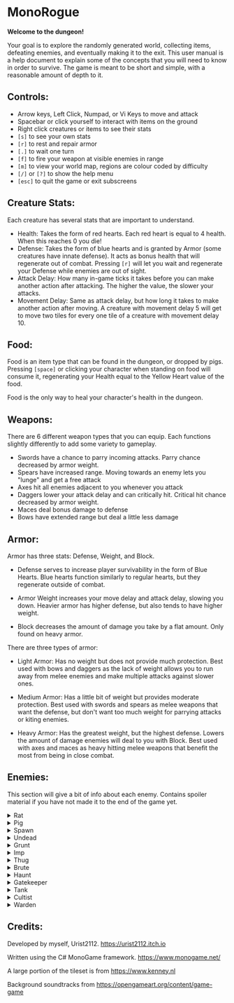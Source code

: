 # MonoRogue

**Welcome to the dungeon!**

Your goal is to explore the randomly generated world, collecting items, defeating enemies, and eventually making it to the exit. This user manual is a help document to explain some of the concepts that you will need to know in order to survive. The game is meant to be short and simple, with a reasonable amount of depth to it.

## Controls:
 - Arrow keys, Left Click, Numpad, or Vi Keys to move and attack
 - Spacebar or click yourself to interact with items on the ground
 - Right click creatures or items to see their stats
 - `[s]` to see your own stats
 - `[r]` to rest and repair armor
 - `[.]` to wait one turn
 - `[f]` to fire your weapon at visible enemies in range
 - `[m]` to view your world map, regions are colour coded by difficulty
 - `[/]` or `[?]` to show the help menu
 - `[esc]` to quit the game or exit subscreens

## Creature Stats:
Each creature has several stats that are important to understand.
* Health: Takes the form of red hearts. Each red heart is equal to 4 health. When this reaches 0 you die!
* Defense: Takes the form of blue hearts and is granted by Armor (some creatures have innate defense). It acts as bonus health that will regenerate out of combat. Pressing `[r]` will let you wait and regenerate your Defense while enemies are out of sight.
* Attack Delay: How many in-game ticks it takes before you can make another action after attacking. The higher the value, the slower your attacks.
* Movement Delay: Same as attack delay, but how long it takes to make another action after moving. A creature with movement delay 5 will get to move two tiles for every one tile of a creature with movement delay 10.

## Food:
Food is an item type that can be found in the dungeon, or dropped by pigs. Pressing `[space]` or clicking your character when standing on food will consume it, regenerating your Health equal to the Yellow Heart value of the food.

Food is the only way to heal your character's health in the dungeon.

## Weapons:
There are 6 different weapon types that you can equip. Each functions slightly differently to add some variety to gameplay.
* Swords have a chance to parry incoming attacks. Parry chance decreased by armor weight.
* Spears have increased range. Moving towards an enemy lets you "lunge" and get a free attack
* Axes hit all enemies adjacent to you whenever you attack
* Daggers lower your attack delay and can critically hit. Critical hit chance decreased by armor weight.
* Maces deal bonus damage to defense
* Bows have extended range but deal a little less damage

## Armor:
Armor has three stats: Defense, Weight, and Block. 

* Defense serves to increase player survivability in the form of Blue Hearts. Blue hearts function similarly to regular hearts, but they regenerate outside of combat. 

* Armor Weight increases your move delay and attack delay, slowing you down. Heavier armor has higher defense, but also tends to have higher weight.

* Block decreases the amount of damage you take by a flat amount. Only found on heavy armor.

There are three types of armor:
 
* Light Armor: Has no weight but does not provide much protection. Best used with bows and daggers as the lack of weight allows you to run away from melee enemies and make multiple attacks against slower ones.

* Medium Armor: Has a little bit of weight but provides moderate protection. Best used with swords and spears as melee weapons that want the defense, but don't want too much weight for parrying attacks or kiting enemies.

* Heavy Armor: Has the greatest weight, but the highest defense. Lowers the amount of damage enemies will deal to you with Block. Best used with axes and maces as heavy hitting melee weapons that benefit the most from being in close combat.

## Enemies:
This section will give a bit of info about each enemy. Contains spoiler material if you have not made it to the end of the game yet.
<details>
<summary>Rat</summary>
Weak early game creature, moves and attacks quickly.
</details>

<details>
<summary>Pig</summary>
Not aggressive until it is attacked. Sometimes drops food on death.

Oinks
</details>

<details>
<summary>Spawn</summary>
A basic early game enemy, has similar speed to the player and attacks without a weapon.
</details>

<details>
<summary>Undead</summary>
A mildly tanky enemy that moves and attacks very slowly.
</details>

<details>
<summary>Grunt</summary>
A basic enemy in the middle of the dungeon. Moves relatively quickly compared to its brethren.
</details>

<details>
<summary>Imp</summary>
Mystical creature. It is ranged, but deals little damage.
</details>

<details>
<summary>Thug</summary>
An armored enemy with a polearm. When it runs out of defense it will attempt to run away from the player.
</details>

<details>
<summary>Brute</summary>
An enemy covered with spines. It deals damage to you when you hit it with a melee weapon and it still has defense.
</details>

<details>
<summary>Haunt</summary>
A late game ranged enemy. It deals moderate damage at range, but moves and attacks very slowly.
</details>

<details>
<summary>Gatekeeper</summary>
Late game melee enemy that spawns with equipment. Can be looted after death.
</details>

<details>
<summary>Tank</summary>
A slow enemy with plenty of health and defense. It will pull you towards it if you are nearby.
</details>

<details>
<summary>Cultist</summary>
Late game enemy that can summon up to two imps. Killing it will kill off its summons.
</details>

<details>
<summary>Warden</summary>
Holds the golden key and guards the exit of the dungeon. When he sees you he can alert nearby dungeon enemies of your location, drawing them to stop your escape.
</details>

## Credits:
Developed by myself, Urist2112. https://urist2112.itch.io

Written using the C# MonoGame framework. https://www.monogame.net/

A large portion of the tileset is from https://www.kenney.nl

Background soundtracks from https://opengameart.org/content/game-game
